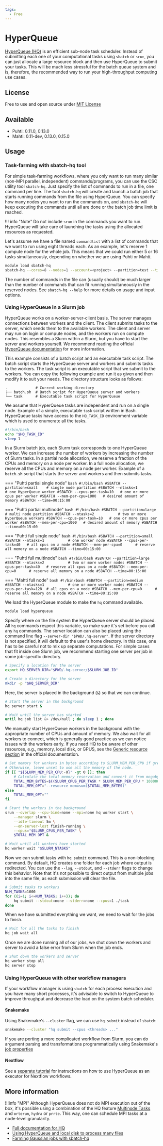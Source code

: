 ```yaml
---
tags:
  - Free
---
```


# HyperQueue
[HyperQueue (HQ)](https://github.com/It4innovations/hyperqueue) is an efficient sub-node task scheduler.
Instead of submitting each one of your computational tasks using `sbatch` or `srun`, you can just allocate a large resource block and then use HyperQueue to submit your tasks.
This will be much less stressful for the batch queue system and is, therefore, the recommended way to run your high-throughput computing use cases.


## License
Free to use and open source under [MIT License](https://github.com/It4innovations/hyperqueue/blob/main/LICENSE)


## Available
* Puhti: 0.11.0, 0.13.0
* Mahti: 0.11-dev, 0.13.0, 0.15.0


## Usage
### Task-farming with sbatch-hq tool
For simple task-farming workflows, where you only want to run many similar (non-MPI parallel, independent) commands/programs, you can use the CSC utility tool `sbatch-hq`.
Just specify the list of commands to run in a file, one command per line.
The tool `sbatch-hq` will create and launch a batch job that starts running commands from the file using HyperQueue.
You can specify how many nodes you want to run the commands on, and `sbatch-hq` will keep executing the commands until all are done or the batch job time limit is reached.

!!! info "Note"
    Do not include `srun` in the commands you want to run.
    HyperQueue will take care of launching the tasks using the allocated resources as requested.

Let's assume we have a file named `commandlist` with a list of commands that we want to
run using eight threads each.
As an example, let's reserve 1 compute node for the whole job.
This means that we could run either 5 or 16 tasks simultaneously, depending on whether we are using Puhti or Mahti.

```bash
module load sbatch-hq
sbatch-hq --cores=8 --nodes=1 --account=<project> --partition=test --time=00:15:00 commandlist
```

The number of commands in the file can (usually should) be much larger than the number of commands that can fit running simultaneously in the reserved nodes.
See `sbatch-hq --help` for more details on usage and input options.


### Using HyperQueue in a Slurm job
HyperQueue works on a worker-server-client basis.
The server manages connections between workers and the client.
The client submits tasks to the server, which sends them to the available workers.
The client and server may run on login or compute nodes, and the workers run on compute nodes.
This resembles a Slurm within a Slurm, but you have to start the server and workers yourself.
We recommend reading the official [HyperQueue documentation](https://it4innovations.github.io/hyperqueue/stable/) for more information.

This example consists of a batch script and an executable task script.
The batch script starts the HyperQueue server and workers and submits tasks to the workers.
The task script is an executable script that we submit to the workers.
You can copy the following example and run it as given and then modify it to suit your needs.
The directory structure looks as follows:

```text
.             # Current working directory
├── batch.sh  # Batch script for HyperQueue server and workers
└── task      # Executable task script for HyperQueue
```

We assume that HyperQueue tasks are independent and run on a single node.
Example of a simple, executable `task` script written in Bash.
HyperQueue tasks have access to the `HQ_TASK_ID` environment variable which is used to enumerate all the tasks.

```bash
#!/bin/bash
echo "$HQ_TASK_ID"
sleep 1
```

In a Slurm batch job, each Slurm task corresponds to one HyperQueue worker.
We can increase the number of workers by increasing the number of Slurm tasks.
In a partial node allocation, we reserve a fraction of the CPUs and memory on a node per worker.
In a full node allocation, we reserve all the CPUs and memory on a node per worker.
Example of a `batch.sh` script that starts the server and workers and then submits tasks.

=== "Puhti partial single node"
    ```bash
    #!/bin/bash
    #SBATCH --partition=small    # single node partition
    #SBATCH --ntasks=1           # one HyperQueue worker
    #SBATCH --cpus-per-task=10   # one or more cpus per worker
    #SBATCH --mem-per-cpu=1000   # desired amount of memory
    #SBATCH --time=00:15:00
    ```

=== "Puhti partial multinode"
    ```bash
    #!/bin/bash
    #SBATCH --partition=large    # multi node partition
    #SBATCH --ntasks=2           # two or more HyperQueue workers
    #SBATCH --cpus-per-task=10   # one or more cpus per worker
    #SBATCH --mem-per-cpu=1000   # desired amount of memory
    #SBATCH --time=00:15:00
    ```

=== "Puhti full single node"
    ```bash
    #!/bin/bash
    #SBATCH --partition=small
    #SBATCH --ntasks=1           # one worker node
    #SBATCH --cpus-per-task=40   # all cpus on a node
    #SBATCH --mem-per-cpu=0      # reserve all memory on a node
    #SBATCH --time=00:15:00
    ```

=== "Puhti full multinode"
    ```bash
    #!/bin/bash
    #SBATCH --partition=large
    #SBATCH --ntasks=2           # two or more worker nodes
    #SBATCH --cpus-per-task=40   # reserve all cpus on a node
    #SBATCH --mem-per-cpu=0      # reserve all memory on a node
    #SBATCH --time=00:15:00
    ```

=== "Mahti full node"
    ```bash
    #!/bin/bash
    #SBATCH --partition=medium
    #SBATCH --ntasks=1           # one or more worker nodes
    #SBATCH --cpus-per-task=128  # all cpus on a node
    #SBATCH --mem-per-cpu=0      # reserve all memory on a node
    #SBATCH --time=00:15:00
    ```

We load the HyperQueue module to make the `hq` command available.

```bash
module load hyperqueue
```

Specify where on the file system the HyperQueue server should be placed.
All `hq` commands respect this variable, so make sure it's set before you call any `hq` commands.
The server location can also be placed using the command line flag `--server-dir "$PWD/.hq-server"`.
If the server directory is not specified, it will default to the user's home directory.
In this case, one has to be careful not to mix up separate computations. For simple cases that fit inside one Slurm job, we recommend starting one server per job in some job-specific directory.

```bash
# Specify a location for the server
export HQ_SERVER_DIR="$PWD/.hq-server/$SLURM_JOB_ID"

# Create a directory for the server
mkdir -p "$HQ_SERVER_DIR"
```

Here, the server is placed in the background (`&`) so that we can continue.

```bash
# Start the server in the background
hq server start &

# Wait until the server has started
until hq job list &> /dev/null ; do sleep 1 ; done
```

We manually start HyperQueue workers in the background with the appropriate number of CPUs and amount of memory.
We also wait for all workers to connect, which is generally good practice as we can notice issues with the workers early.
If you need HQ to be aware of other resources, e.g., memory, local disk, or GPUS, see the [Generic resource section](https://it4innovations.github.io/hyperqueue/v0.11.0/jobs/gresources/) in the official documentation.

```bash
# Set memory for workers in bytes according to SLURM_MEM_PER_CPU if greater than zero.
# Otherwise, leave unset to use all the memory of the node.
if [[ "${SLURM_MEM_PER_CPU:-0}" -gt 0 ]]; then
    # Calculate the total memory reservation and convert it from megabytes to bytes.
    TOTAL_MEM_BYTES=$((SLURM_CPUS_PER_TASK * SLURM_MEM_PER_CPU * 1000000))
    TOTAL_MEM_OPT="--resource mem=sum($TOTAL_MEM_BYTES)"
else
    TOTAL_MEM_OPT=""
fi

# Start the workers in the background
srun --overlap --cpu-bind=none --mpi=none hq worker start \
    --manager slurm \
    --idle-timeout 5m \
    --on-server-lost finish-running \
    --cpus="$SLURM_CPUS_PER_TASK" \
    $TOTAL_MEM_OPT &

# Wait until all workers have started
hq worker wait "$SLURM_NTASKS"
```

Now we can submit tasks with `hq submit` command.
This is a non-blocking command.
By default, HQ creates one folder for each job where output is redirected.
You can use the `--log`, `--stdout`, and `--stderr` flags to change this behavior.
Note that it's not possible to direct output from multiple jobs into the same file, as each submission will clear the file.

```bash
# Submit tasks to workers
NUM_TASKS=1000
for ((i=1; i<=NUM_TASKS; i++)); do
    hq submit --stdout=none --stderr=none --cpus=1 ./task
done
```

When we have submitted everything we want, we need to wait for the jobs to finish.

```bash
# Wait for all the tasks to finish
hq job wait all
```

Once we are done running all of our jobs, we shut down the workers and server to avoid a false error from Slurm when the job ends.

```bash
# Shut down the workers and server
hq worker stop all
hq server stop
```


<!--
### Submitting jobs
!!! warning "Autoallocation"
    The auto allocation feature available in HQ is still under development and buggy, don't use it, as it's very likely that the job queue will be filled with idling workers, which just wastes resources.

HyperQueue is not limited to running a single execution per submission. Using the `--array 1-N` flag, we can start a program *N* times similar to how Slurm array jobs work.

```bash
hq submit --array 1-10 --cpus <n> <COMMAND>
```
-->


### Using HyperQueue with other workflow managers
If your workflow manager is using `sbatch` for each process execution and you have many short processes, it's advisable to switch to HyperQueue to improve throughput and decrease the load on the system batch scheduler.

#### Snakemake
Using Snakemake's `--cluster` flag, we can use `hq submit` instead of `sbatch`:

```bash
snakemake --cluster "hq submit --cpus <threads> ..."
```

If you are porting a more complicated workflow from Slurm, you can do argument parsing and transformations programmatically using Snakemake's [job properties](https://snakemake.readthedocs.io/en/stable/executing/cluster.html#job-properties)

#### Nextflow
See a [separate tutorial](../support/tutorials/nextflow-hq.md) for instructions on how to use HyperQueue as an executor for Nextflow workflows.


## More information
!!!info "MPI"
    Although HyperQueue does not do MPI execution out of the box, it's possible using a combination of the HQ feature [Multinode Tasks](https://it4innovations.github.io/hyperqueue/stable/jobs/multinode/) and `orterun`, `hydra` or `prrte`.
    This way, one can schedule MPI tasks at a node-level granularity.

* [Full documentation for HQ](https://it4innovations.github.io/hyperqueue/v0.11.0/)
* [Using HyperQueue and local disk to process many files](https://csc-training.github.io/csc-env-eff/hands-on/throughput/hyperqueue.html)
* [Farming Gaussian jobs with sbatch-hq](https://csc-training.github.io/csc-env-eff/hands-on/throughput/gaussian_hq.html)
